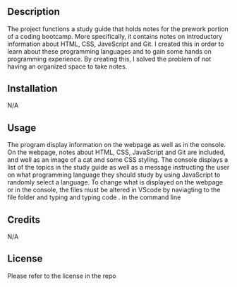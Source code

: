 # <Your-Project-Title>

## Description

The project functions a study guide that holds notes for the prework portion of a coding bootcamp. More specifically, it contains notes on introductory information about HTML, CSS, JaveScript and Git. I created this in order to learn about these programming languages and to gain some hands on programming experience. By creating this, I solved the problem of not having an organized space to take notes.

## Installation

N/A

## Usage

The program display information on the webpage as well as in the console. On the webpage, notes about HTML, CSS, JavaScript and Git are included, and well as an image of a cat and some CSS styling. The console displays a list of the topics in the study guide as well as a message instructing the user on what programming language they should study by using JavaScript to randomly select a language. To change what is displayed on the webpage or in the console, the files must be altered in VScode by naviagting to the file folder and typing and typing code . in the command line

## Credits

N/A

## License

Please refer to the license in the repo

